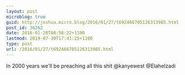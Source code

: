 ```yaml
---
layout: post
microblog: true
guid: http://joshua.micro.blog/2016/01/27/t692466705126313985.html
post_id: 36262
date: 2016-01-28T08:58:22+1100
lastmod: 2019-07-30T17:41:25+1100
type: post
url: /2016/01/27/t692466705126313985.html
---
```

In 2000 years we'll be preaching all this shit @kanyewest @ElaheIzadi

